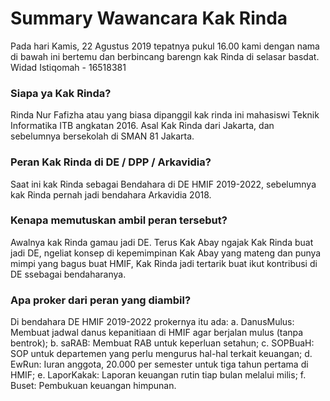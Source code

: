 # Summary Wawancara Kak Rinda

Pada hari Kamis, 22 Agustus 2019 tepatnya pukul 16.00 kami dengan nama di bawah ini bertemu dan berbincang barengn kak Rinda di selasar basdat.
Widad Istiqomah - 16518381

### Siapa ya Kak Rinda?

Rinda Nur Fafizha atau yang biasa dipanggil kak rinda ini mahasiswi Teknik Informatika ITB angkatan 2016. Asal Kak Rinda dari Jakarta, dan sebelumnya bersekolah di SMAN 81 Jakarta. 

### Peran Kak Rinda di DE / DPP / Arkavidia?

Saat ini kak Rinda sebagai Bendahara di DE HMIF 2019-2022, sebelumnya kak Rinda pernah jadi bendahara Arkavidia 2018.

### Kenapa memutuskan ambil peran tersebut?

Awalnya kak Rinda gamau jadi DE. Terus Kak Abay ngajak Kak Rinda buat jadi DE, ngeliat konsep di kepemimpinan Kak Abay yang mateng dan punya mimpi yang bagus buat HMIF, Kak Rinda jadi tertarik buat ikut kontribusi di DE ssebagai bendaharanya.

### Apa proker dari peran yang diambil?
Di bendahara DE HMIF 2019-2022 prokernya itu ada:
a. DanusMulus: Membuat jadwal danus kepanitiaan di HMIF agar berjalan mulus (tanpa bentrok);
b. saRAB: Membuat RAB untuk keperluan setahun;
c. SOPBuaH: SOP untuk departemen yang perlu mengurus hal-hal terkait keuangan;
d. EwRun: Iuran anggota, 20.000 per semester untuk tiga tahun pertama di HMIF;
e. LaporKakak: Laporan keuangan rutin tiap bulan melalui milis;
f. Buset: Pembukuan keuangan himpunan.
